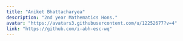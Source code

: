 ```yaml
---
title: "Aniket Bhattacharyea"
description: "2nd year Mathematics Hons."
avatar: "https://avatars3.githubusercontent.com/u/12252677?v=4"
link: "https://github.com/i-abh-esc-wq"
---
```

